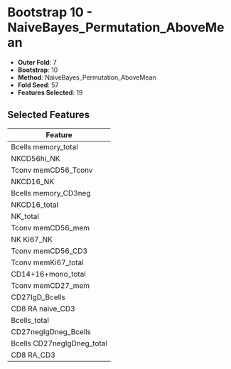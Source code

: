 # Bootstrap 10 - NaiveBayes_Permutation_AboveMean

- **Outer Fold**: 7
- **Bootstrap**: 10
- **Method**: NaiveBayes_Permutation_AboveMean
- **Fold Seed**: 57
- **Features Selected**: 19

## Selected Features

| Feature |
|---------|
| Bcells memory_total |
| NKCD56hi_NK |
| Tconv memCD56_Tconv |
| NKCD16_NK |
| Bcells memory_CD3neg |
| NKCD16_total |
| NK_total |
| Tconv memCD56_mem |
| NK Ki67_NK |
| Tconv memCD56_CD3 |
| Tconv memKi67_total |
| CD14+16+mono_total |
| Tconv memCD27_mem |
| CD27IgD_Bcells |
| CD8 RA naive_CD3 |
| Bcells_total |
| CD27negIgDneg_Bcells |
| Bcells CD27negIgDneg_total |
| CD8 RA_CD3 |
